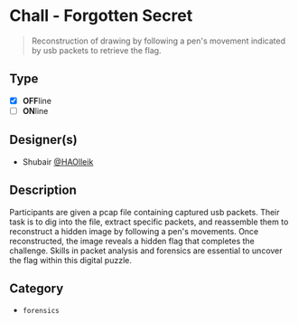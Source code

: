 # Chall - Forgotten Secret

> Reconstruction of drawing by following a pen's movement indicated by usb packets to retrieve the flag.

## Type

- [X] **OFF**line
- [ ] **ON**line

## Designer(s)

- Shubair [@HAOlleik](https://github.com/HAOlleik)

## Description

Participants are given a pcap file containing captured usb packets. Their task is to dig into the file, extract specific packets, and reassemble them to reconstruct a hidden image by following a pen's movements. Once reconstructed, the image reveals a hidden flag that completes the challenge. Skills in packet analysis and forensics are essential to uncover the flag within this digital puzzle.

## Category

- `forensics`
